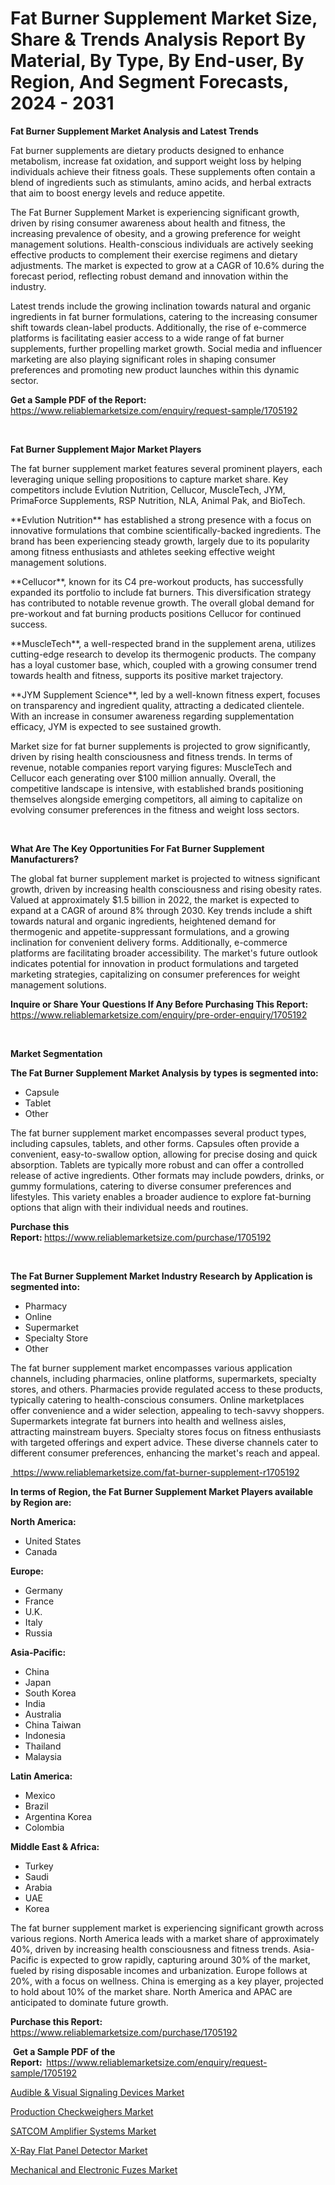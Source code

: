 <p><h1>Fat Burner Supplement Market Size, Share & Trends Analysis Report By Material, By Type, By End-user, By Region, And Segment Forecasts, 2024 - 2031</h1></p><p><strong>Fat Burner Supplement Market Analysis and Latest Trends</strong></p>
<p><p>Fat burner supplements are dietary products designed to enhance metabolism, increase fat oxidation, and support weight loss by helping individuals achieve their fitness goals. These supplements often contain a blend of ingredients such as stimulants, amino acids, and herbal extracts that aim to boost energy levels and reduce appetite.</p><p>The Fat Burner Supplement Market is experiencing significant growth, driven by rising consumer awareness about health and fitness, the increasing prevalence of obesity, and a growing preference for weight management solutions. Health-conscious individuals are actively seeking effective products to complement their exercise regimens and dietary adjustments. The market is expected to grow at a CAGR of 10.6% during the forecast period, reflecting robust demand and innovation within the industry.</p><p>Latest trends include the growing inclination towards natural and organic ingredients in fat burner formulations, catering to the increasing consumer shift towards clean-label products. Additionally, the rise of e-commerce platforms is facilitating easier access to a wide range of fat burner supplements, further propelling market growth. Social media and influencer marketing are also playing significant roles in shaping consumer preferences and promoting new product launches within this dynamic sector.</p></p>
<p><strong>Get a Sample PDF of the Report:&nbsp;</strong> <a href="https://www.reliablemarketsize.com/enquiry/request-sample/1705192?utm_campaign=1779&utm_medium=2&utm_source=Github&utm_content=ia&utm_term=21102024&utm_id=fat-burner-supplement">https://www.reliablemarketsize.com/enquiry/request-sample/1705192</a></p>
<p>&nbsp;</p>
<p><strong>Fat Burner Supplement Major Market Players</strong></p>
<p><p>The fat burner supplement market features several prominent players, each leveraging unique selling propositions to capture market share. Key competitors include Evlution Nutrition, Cellucor, MuscleTech, JYM, PrimaForce Supplements, RSP Nutrition, NLA, Animal Pak, and BioTech.</p><p>**Evlution Nutrition** has established a strong presence with a focus on innovative formulations that combine scientifically-backed ingredients. The brand has been experiencing steady growth, largely due to its popularity among fitness enthusiasts and athletes seeking effective weight management solutions.</p><p>**Cellucor**, known for its C4 pre-workout products, has successfully expanded its portfolio to include fat burners. This diversification strategy has contributed to notable revenue growth. The overall global demand for pre-workout and fat burning products positions Cellucor for continued success.</p><p>**MuscleTech**, a well-respected brand in the supplement arena, utilizes cutting-edge research to develop its thermogenic products. The company has a loyal customer base, which, coupled with a growing consumer trend towards health and fitness, supports its positive market trajectory.</p><p>**JYM Supplement Science**, led by a well-known fitness expert, focuses on transparency and ingredient quality, attracting a dedicated clientele. With an increase in consumer awareness regarding supplementation efficacy, JYM is expected to see sustained growth.</p><p>Market size for fat burner supplements is projected to grow significantly, driven by rising health consciousness and fitness trends. In terms of revenue, notable companies report varying figures: MuscleTech and Cellucor each generating over $100 million annually. Overall, the competitive landscape is intensive, with established brands positioning themselves alongside emerging competitors, all aiming to capitalize on evolving consumer preferences in the fitness and weight loss sectors.</p></p>
<p>&nbsp;</p>
<p><strong>What Are The Key Opportunities For Fat Burner Supplement Manufacturers?</strong></p>
<p><p>The global fat burner supplement market is projected to witness significant growth, driven by increasing health consciousness and rising obesity rates. Valued at approximately $1.5 billion in 2022, the market is expected to expand at a CAGR of around 8% through 2030. Key trends include a shift towards natural and organic ingredients, heightened demand for thermogenic and appetite-suppressant formulations, and a growing inclination for convenient delivery forms. Additionally, e-commerce platforms are facilitating broader accessibility. The market's future outlook indicates potential for innovation in product formulations and targeted marketing strategies, capitalizing on consumer preferences for weight management solutions.</p></p>
<p><strong>Inquire or Share Your Questions If Any Before Purchasing This Report:</strong> <a href="https://www.reliablemarketsize.com/enquiry/pre-order-enquiry/1705192?utm_campaign=1779&utm_medium=2&utm_source=Github&utm_content=ia&utm_term=21102024&utm_id=fat-burner-supplement">https://www.reliablemarketsize.com/enquiry/pre-order-enquiry/1705192</a></p>
<p>&nbsp;</p>
<p><strong>Market Segmentation</strong></p>
<p><strong>The Fat Burner Supplement Market Analysis by types is segmented into:</strong></p>
<p><ul><li>Capsule</li><li>Tablet</li><li>Other</li></ul></p>
<p><p>The fat burner supplement market encompasses several product types, including capsules, tablets, and other forms. Capsules often provide a convenient, easy-to-swallow option, allowing for precise dosing and quick absorption. Tablets are typically more robust and can offer a controlled release of active ingredients. Other formats may include powders, drinks, or gummy formulations, catering to diverse consumer preferences and lifestyles. This variety enables a broader audience to explore fat-burning options that align with their individual needs and routines.</p></p>
<p><strong>Purchase this Report:&nbsp;</strong><a href="https://www.reliablemarketsize.com/purchase/1705192?utm_campaign=1779&utm_medium=2&utm_source=Github&utm_content=ia&utm_term=21102024&utm_id=fat-burner-supplement">https://www.reliablemarketsize.com/purchase/1705192</a></p>
<p>&nbsp;</p>
<p><strong>The Fat Burner Supplement Market Industry Research by Application is segmented into:</strong></p>
<p><ul><li>Pharmacy</li><li>Online</li><li>Supermarket</li><li>Specialty Store</li><li>Other</li></ul></p>
<p><p>The fat burner supplement market encompasses various application channels, including pharmacies, online platforms, supermarkets, specialty stores, and others. Pharmacies provide regulated access to these products, typically catering to health-conscious consumers. Online marketplaces offer convenience and a wider selection, appealing to tech-savvy shoppers. Supermarkets integrate fat burners into health and wellness aisles, attracting mainstream buyers. Specialty stores focus on fitness enthusiasts with targeted offerings and expert advice. These diverse channels cater to different consumer preferences, enhancing the market's reach and appeal.</p></p>
<p><a href="https://www.reliablemarketsize.com/fat-burner-supplement-r1705192?utm_campaign=1779&utm_medium=2&utm_source=Github&utm_content=ia&utm_term=21102024&utm_id=fat-burner-supplement">&nbsp;https://www.reliablemarketsize.com/fat-burner-supplement-r1705192</a></p>
<p><strong>In terms of Region, the Fat Burner Supplement Market Players available by Region are:</strong></p>
<p>
    <p> <strong> North America: </strong>
        <ul>
            <li>United States</li>
            <li>Canada</li>
        </ul>
        </p> 
    <p> <strong> Europe: </strong>
        <ul>
            <li>Germany</li>
            <li>France</li>
            <li>U.K.</li>
            <li>Italy</li>
            <li>Russia</li>
        </ul>
        </p> 
    <p> <strong> Asia-Pacific: </strong>
        <ul>
            <li>China</li>
            <li>Japan</li>
            <li>South Korea</li>
            <li>India</li>
            <li>Australia</li>
            <li>China Taiwan</li>
            <li>Indonesia</li>
            <li>Thailand</li>
            <li>Malaysia</li>
        </ul>
        </p> 
    <p> <strong> Latin America: </strong>
        <ul>
            <li>Mexico</li>
            <li>Brazil</li>
            <li>Argentina Korea</li>
            <li>Colombia</li>
        </ul>
        </p> 
    <p> <strong> Middle East & Africa: </strong>
        <ul>
            <li>Turkey</li>
            <li>Saudi</li>
            <li>Arabia</li>
            <li>UAE</li>
            <li>Korea</li>
        </ul>
    </p>
    </p>
<p><p>The fat burner supplement market is experiencing significant growth across various regions. North America leads with a market share of approximately 40%, driven by increasing health consciousness and fitness trends. Asia-Pacific is expected to grow rapidly, capturing around 30% of the market, fueled by rising disposable incomes and urbanization. Europe follows at 20%, with a focus on wellness. China is emerging as a key player, projected to hold about 10% of the market share. North America and APAC are anticipated to dominate future growth.</p></p>
<p><strong>Purchase this Report: </strong><a href="https://www.reliablemarketsize.com/purchase/1705192?utm_campaign=1779&utm_medium=2&utm_source=Github&utm_content=ia&utm_term=21102024&utm_id=fat-burner-supplement">https://www.reliablemarketsize.com/purchase/1705192</a></p>
<p>&nbsp;<strong>Get a Sample PDF of the Report:&nbsp;&nbsp;</strong><a href="https://www.reliablemarketsize.com/enquiry/request-sample/1705192?utm_campaign=1779&utm_medium=2&utm_source=Github&utm_content=ia&utm_term=21102024&utm_id=fat-burner-supplement">https://www.reliablemarketsize.com/enquiry/request-sample/1705192</a></p>
<p><strong></strong></p>
<p><p><a href="https://www.linkedin.com/pulse/audible-visual-signaling-devices-revenue-growth-report-2024--tk7tf?utm_campaign=1779&utm_medium=2&utm_source=Github&utm_content=ia&utm_term=21102024&utm_id=fat-burner-supplement">Audible & Visual Signaling Devices Market</a></p><p><a href="https://www.linkedin.com/pulse/global-production-checkweighers-market-focus-product-type-hxv0f?utm_campaign=1779&utm_medium=2&utm_source=Github&utm_content=ia&utm_term=21102024&utm_id=fat-burner-supplement">Production Checkweighers Market</a></p><p><a href="https://www.linkedin.com/pulse/satcom-amplifier-systems-market-forecast-global-trends-analysis-iwuzf?utm_campaign=1779&utm_medium=2&utm_source=Github&utm_content=ia&utm_term=21102024&utm_id=fat-burner-supplement">SATCOM Amplifier Systems Market</a></p><p><a href="https://www.linkedin.com/pulse/in-depth-x-ray-flat-panel-detector-market-review-size-share-137cagr-dkxcf?utm_campaign=1779&utm_medium=2&utm_source=Github&utm_content=ia&utm_term=21102024&utm_id=fat-burner-supplement">X-Ray Flat Panel Detector Market</a></p><p><a href="https://www.linkedin.com/pulse/trends-global-mechanical-electronic-fuzes-market-forecast-fpvif?utm_campaign=1779&utm_medium=2&utm_source=Github&utm_content=ia&utm_term=21102024&utm_id=fat-burner-supplement">Mechanical and Electronic Fuzes Market</a></p></p>